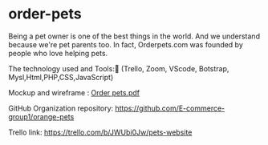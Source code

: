 # order-pets

Being a pet owner is one of the best things in the world. And we understand because we're pet parents too. In fact,
Orderpets.com was founded by people who love helping pets.

The technology used and Tools: (Trello, Zoom, VScode, Botstrap, Mysl,Html,PHP,CSS,JavaScript)

Mockup and wireframe : 
[Order pets.pdf](https://github.com/Malek-ALdesougi/order-pets/files/9699765/Order.pets.pdf)

GitHub Organization repository: 
https://github.com/E-commerce-group1/orange-pets 

Trello link:
https://trello.com/b/JWUbi0Jw/pets-website




